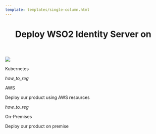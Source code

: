 ```yaml
---
template: templates/single-column.html
---
```


<link href="https://fonts.googleapis.com/icon?family=Material+Icons" rel="stylesheet" />

<div>
    <header>
        <h1>Deploy WSO2 Identity Server on</h1>
    </header>
    <div>
        <div class="content"> 
            <!-- begin card -->
            <div class="card" onclick="location.href='../../deploy/choose-your-provider';">
	              <div class="line"></div>
         	      <div class="icon">
                      <i class="material-icons md-20">
                         <img src="../../assets/img/deploy/k8s.png">
                      </i>
	              </div>
                <div class="card-content">
              	    <p class="title">Kubernetes</p>
                </div>
            </div>
            <!-- end card -->
            <!-- begin card -->
            <div class="card" onclick="location.href='../../deploy/aws';">
                <div class="line"></div>
                <div class="icon">
                    <i class="material-icons md-24">how_to_reg</i>
                </div>
                <div class="card-content">
                    <p class="title">AWS</p>
                    <p class="hint">Deploy our product using AWS resources</p>
                </div>
            </div>
            <!-- end card -->
            <!-- begin card -->
            <div class="card" onclick="location.href='learn/adaptive-authentication/';">
                <div class="line"></div>
                <div class="icon">
                    <i class="material-icons md-36">how_to_reg</i>
                </div>
                <div class="card-content">
                    <p class="title">On-Premises</p>
                    <p class="hint">Deploy our product on premise</p>
                </div>
            </div>
</div>  
